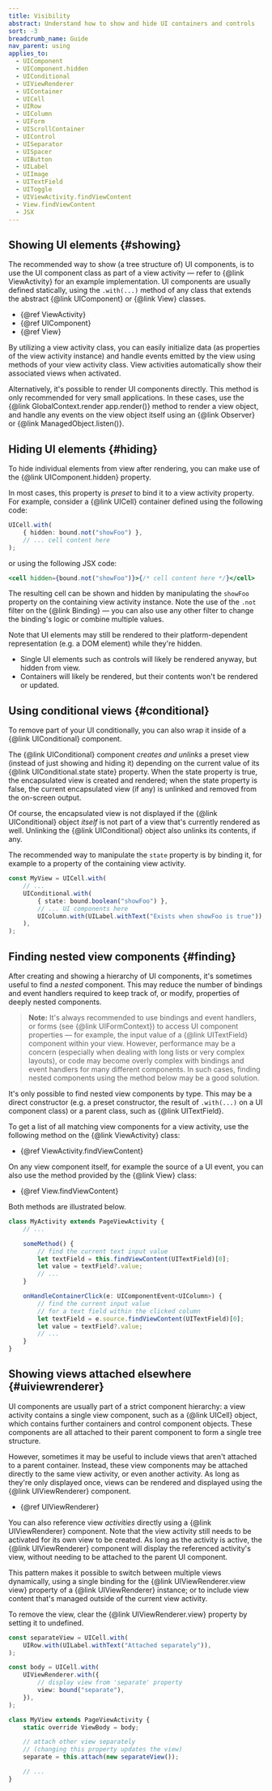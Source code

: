 ```yaml
---
title: Visibility
abstract: Understand how to show and hide UI containers and controls
sort: -3
breadcrumb_name: Guide
nav_parent: using
applies_to:
  - UIComponent
  - UIComponent.hidden
  - UIConditional
  - UIViewRenderer
  - UIContainer
  - UICell
  - UIRow
  - UIColumn
  - UIForm
  - UIScrollContainer
  - UIControl
  - UISeparator
  - UISpacer
  - UIButton
  - UILabel
  - UIImage
  - UITextField
  - UIToggle
  - UIViewActivity.findViewContent
  - View.findViewContent
  - JSX
---
```


## Showing UI elements {#showing}

The recommended way to show (a tree structure of) UI components, is to use the UI component class as part of a view activity — refer to {@link ViewActivity} for an example implementation. UI components are usually defined statically, using the `.with(...)` method of any class that extends the abstract {@link UIComponent} or {@link View} classes.

- {@ref ViewActivity}
- {@ref UIComponent}
- {@ref View}

By utilizing a view activity class, you can easily initialize data (as properties of the view activity instance) and handle events emitted by the view using methods of your view activity class. View activities automatically show their associated views when activated.

Alternatively, it's possible to render UI components directly. This method is only recommended for very small applications. In these cases, use the {@link GlobalContext.render app.render()} method to render a view object, and handle any events on the view object itself using an {@link Observer} or {@link ManagedObject.listen()}.

## Hiding UI elements {#hiding}

To hide individual elements from view after rendering, you can make use of the {@link UIComponent.hidden} property.

In most cases, this property is _preset_ to bind it to a view activity property. For example, consider a {@link UICell} container defined using the following code:

```ts
UICell.with(
	{ hidden: bound.not("showFoo") },
	// ... cell content here
);
```

or using the following JSX code:

```jsx
<cell hidden={bound.not("showFoo")}>{/* cell content here */}</cell>
```

The resulting cell can be shown and hidden by manipulating the `showFoo` property on the containing view activity instance. Note the use of the `.not` filter on the {@link Binding} — you can also use any other filter to change the binding's logic or combine multiple values.

Note that UI elements may still be rendered to their platform-dependent representation (e.g. a DOM element) while they're hidden.

- Single UI elements such as controls will likely be rendered anyway, but hidden from view.
- Containers will likely be rendered, but their contents won't be rendered or updated.

## Using conditional views {#conditional}

To remove part of your UI conditionally, you can also wrap it inside of a {@link UIConditional} component.

The {@link UIConditional} component _creates and unlinks_ a preset view (instead of just showing and hiding it) depending on the current value of its {@link UIConditional.state state} property. When the state property is true, the encapsulated view is created and rendered; when the state property is false, the current encapsulated view (if any) is unlinked and removed from the on-screen output.

Of course, the encapsulated view is not displayed if the {@link UIConditional} object _itself_ is not part of a view that's currently rendered as well. Unlinking the {@link UIConditional} object also unlinks its contents, if any.

The recommended way to manipulate the `state` property is by binding it, for example to a property of the containing view activity.

```ts
const MyView = UICell.with(
	// ...
	UIConditional.with(
		{ state: bound.boolean("showFoo") },
		// ... UI components here
		UIColumn.with(UILabel.withText("Exists when showFoo is true")),
	),
);
```

## Finding nested view components {#finding}

After creating and showing a hierarchy of UI components, it's sometimes useful to find a _nested_ component. This may reduce the number of bindings and event handlers required to keep track of, or modify, properties of deeply nested components.

> **Note:** It's always recommended to use bindings and event handlers, or forms (see {@link UIFormContext}) to access UI component properties — for example, the input value of a {@link UITextField} component within your view. However, performance may be a concern (especially when dealing with long lists or very complex layouts), or code may become overly complex with bindings and event handlers for many different components. In such cases, finding nested components using the method below may be a good solution.

It's only possible to find nested view components by type. This may be a direct constructor (e.g. a preset constructor, the result of `.with(...)` on a UI component class) or a parent class, such as {@link UITextField}.

To get a list of all matching view components for a view activity, use the following method on the {@link ViewActivity} class:

- {@ref ViewActivity.findViewContent}

On any view component itself, for example the source of a UI event, you can also use the method provided by the {@link View} class:

- {@ref View.findViewContent}

Both methods are illustrated below.

```ts
class MyActivity extends PageViewActivity {
	// ...

	someMethod() {
		// find the current text input value
		let textField = this.findViewContent(UITextField)[0];
		let value = textField?.value;
		// ...
	}

	onHandleContainerClick(e: UIComponentEvent<UIColumn>) {
		// find the current input value
		// for a text field within the clicked column
		let textField = e.source.findViewContent(UITextField)[0];
		let value = textField?.value;
		// ...
	}
}
```

## Showing views attached elsewhere {#uiviewrenderer}

UI components are usually part of a strict component hierarchy: a view activity contains a single view component, such as a {@link UICell} object, which contains further containers and control component objects. These components are all attached to their parent component to form a single tree structure.

However, sometimes it may be useful to include views that aren't attached to a parent container. Instead, these view components may be attached directly to the same view activity, or even another activity. As long as they're only displayed once, views can be rendered and displayed using the {@link UIViewRenderer} component.

- {@ref UIViewRenderer}

You can also reference view _activities_ directly using a {@link UIViewRenderer} component. Note that the view activity still needs to be activated for its own view to be created. As long as the activity is active, the {@link UIViewRenderer} component will display the referenced activity's view, without needing to be attached to the parent UI component.

This pattern makes it possible to switch between multiple views dynamically, using a single binding for the {@link UIViewRenderer.view view} property of a {@link UIViewRenderer} instance; or to include view content that's managed outside of the current view activity.

To remove the view, clear the {@link UIViewRenderer.view} property by setting it to undefined.

```ts
const separateView = UICell.with(
	UIRow.with(UILabel.withText("Attached separately")),
);

const body = UICell.with(
	UIViewRenderer.with({
		// display view from 'separate' property
		view: bound("separate"),
	}),
);

class MyView extends PageViewActivity {
	static override ViewBody = body;

	// attach other view separately
	// (changing this property updates the view)
	separate = this.attach(new separateView());

	// ...
}
```

